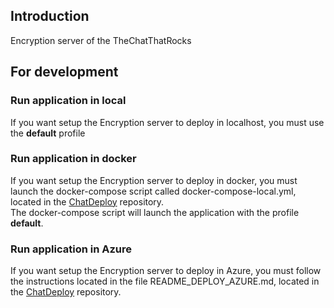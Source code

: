 ## Introduction
Encryption server of the TheChatThatRocks

## For development
### Run application in local
If you want setup the Encryption server to deploy in localhost, you must use the **default** profile

### Run application in docker 
If you want setup the Encryption server to deploy in docker, you must launch the docker-compose script called docker-compose-local.yml, located in the [ChatDeploy](https://github.com/TheChatThatRocks/ChatDeploy) repository.  
The docker-compose script will launch the application with the profile **default**.

### Run application in Azure
If you want setup the Encryption server to deploy in Azure, you must follow the instructions located in the file README_DEPLOY_AZURE.md, located in the [ChatDeploy](https://github.com/TheChatThatRocks/ChatDeploy) repository.